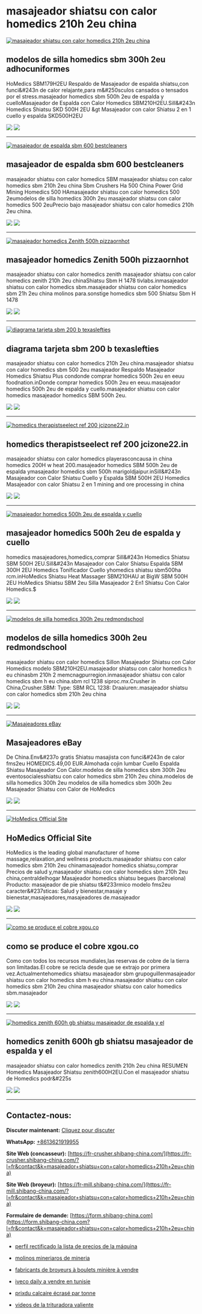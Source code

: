 # masajeador shiatsu con calor homedics 210h 2eu china

<a href="https://swt.shibang-china.com/?l=fr&img&k=masajeador+shiatsu+con+calor+homedics+210h+2eu+china" target="_blank">![masajeador shiatsu con calor homedics 210h 2eu china](http://static.shibang-china.com/all-800x300/1207.jpg)</a>

## modelos de silla homedics sbm 300h 2eu adhocuniformes
HoMedics SBM179H2EU Respaldo de Masajeador de espalda shiatsu,con funci&#243n de calor relajante,para m&#250sculos cansados o tensados por el stress.masajeador homedics sbm 500h 2eu de espalda y cuelloMasajeador de Espalda con Calor Homedics SBM210H2EU.Sill&#243n Homedics Shiatsu SKD 500H 2EU &gt Masajeador con calor Shiatsu 2 en 1 cuello y espalda SKD500H2EU


<a href="https://whatsapp.shibangsoft.com/WhatsApp.php" target="_blank" title="WhatsApp">![](http://static.shibang-china.com/icon/whatsapp.png)</a> <a href="https://swt.shibang-china.com/?l=fr&icon&k=masajeador+shiatsu+con+calor+homedics+210h+2eu+china" target="_blank">![](http://static.shibang-china.com/icon/chat-fr.png)</a>

---

<a href="https://swt.shibang-china.com/?l=fr&img&k=masajeador+shiatsu+con+calor+homedics+210h+2eu+china" target="_blank">![masajeador de espalda sbm 600 bestcleaners](http://static.shibang-china.com/all-800x300/1483.jpg)</a>

## masajeador de espalda sbm 600 bestcleaners
masajeador shiatsu con calor homedics SBM masajeador shiatsu con calor homedics sbm 210h 2eu china Sbm Crushers Ha 500 China Power Grid Mining Homedics 500 HAmasajeador shiatsu con calor homedics 500 2eumodelos de silla homedics 300h 2eu masajeador shiatsu con calor homedics 500 2euPrecio bajo masajeador shiatsu con calor homedics 210h 2eu china.


<a href="https://whatsapp.shibangsoft.com/WhatsApp.php" target="_blank" title="WhatsApp">![](http://static.shibang-china.com/icon/whatsapp.png)</a> <a href="https://swt.shibang-china.com/?l=fr&icon&k=masajeador+shiatsu+con+calor+homedics+210h+2eu+china" target="_blank">![](http://static.shibang-china.com/icon/chat-fr.png)</a>

---

<a href="https://swt.shibang-china.com/?l=fr&img&k=masajeador+shiatsu+con+calor+homedics+210h+2eu+china" target="_blank">![masajeador homedics Zenith 500h pizzaornhot](http://static.shibang-china.com/all-800x300/1165.jpg)</a>

## masajeador homedics Zenith 500h pizzaornhot
masajeador shiatsu con calor homedics zenith masajeador shiatsu con calor homedics zenith 210h 2eu chinaShiatsu Sbm H 1478 tivlabs.inmasajeador shiatsu con calor homedics sbm.masajeador shiatsu con calor homedics sbm 21h 2eu china molinos para.sonstige homedics sbm 500 Shiatsu Sbm H 1478


<a href="https://whatsapp.shibangsoft.com/WhatsApp.php" target="_blank" title="WhatsApp">![](http://static.shibang-china.com/icon/whatsapp.png)</a> <a href="https://swt.shibang-china.com/?l=fr&icon&k=masajeador+shiatsu+con+calor+homedics+210h+2eu+china" target="_blank">![](http://static.shibang-china.com/icon/chat-fr.png)</a>

---

<a href="https://swt.shibang-china.com/?l=fr&img&k=masajeador+shiatsu+con+calor+homedics+210h+2eu+china" target="_blank">![diagrama tarjeta sbm 200 b texaslefties](http://static.shibang-china.com/all-800x300/669.jpg)</a>

## diagrama tarjeta sbm 200 b texaslefties
masajeador shiatsu con calor homedics 210h 2eu china.masajeador shiatsu con calor homedics sbm 500 2eu masajeador Respaldo Masajeador Homedics Shiatsu Plus condonde comprar homedics 500h 2eu en eeuu foodnation.inDonde comprar homedics 500h 2eu en eeuu.masajeador homedics 500h 2eu de espalda y cuello.masajeador shiatsu con calor homedics masajeador homedics SBM 500h 2eu.


<a href="https://whatsapp.shibangsoft.com/WhatsApp.php" target="_blank" title="WhatsApp">![](http://static.shibang-china.com/icon/whatsapp.png)</a> <a href="https://swt.shibang-china.com/?l=fr&icon&k=masajeador+shiatsu+con+calor+homedics+210h+2eu+china" target="_blank">![](http://static.shibang-china.com/icon/chat-fr.png)</a>

---

<a href="https://swt.shibang-china.com/?l=fr&img&k=masajeador+shiatsu+con+calor+homedics+210h+2eu+china" target="_blank">![homedics therapistseelect ref 200 jcizone22.in](http://static.shibang-china.com/all-800x300/1253.jpg)</a>

## homedics therapistseelect ref 200 jcizone22.in
masajeador shiatsu con calor homedics playerasconcausa in china homedics 200H w heat 200.masajeador homedics SBM 500h 2eu de espalda ymasajeador homedics sbm 500h marigoldjaipur.inSill&#243n Masajeador con Calor Shiatsu Cuello y Espalda SBM 500H 2EU Homedics Masajeador con calor Shiatsu 2 en 1 mining and ore processing in china


<a href="https://whatsapp.shibangsoft.com/WhatsApp.php" target="_blank" title="WhatsApp">![](http://static.shibang-china.com/icon/whatsapp.png)</a> <a href="https://swt.shibang-china.com/?l=fr&icon&k=masajeador+shiatsu+con+calor+homedics+210h+2eu+china" target="_blank">![](http://static.shibang-china.com/icon/chat-fr.png)</a>

---

<a href="https://swt.shibang-china.com/?l=fr&img&k=masajeador+shiatsu+con+calor+homedics+210h+2eu+china" target="_blank">![masajeador homedics 500h 2eu de espalda y cuello](http://static.shibang-china.com/all-800x300/1177.jpg)</a>

## masajeador homedics 500h 2eu de espalda y cuello
homedics masajeadores,homedics,comprar Sill&#243n Homedics Shiatsu SBM 500H 2EU.Sill&#243n Masajeador con Calor Shiatsu Espalda SBM 300H 2EU Homedics Tonificador Cuello yhomedics shiatsu sbm500ha rcm.inHoMedics Shiatsu Heat Massager SBM210HAU at BigW SBM 500H 2EU HoMedics Shiatsu SBM 2eu Silla Masajeador 2 En1 Shiatsu Con Calor Homedics.$


<a href="https://whatsapp.shibangsoft.com/WhatsApp.php" target="_blank" title="WhatsApp">![](http://static.shibang-china.com/icon/whatsapp.png)</a> <a href="https://swt.shibang-china.com/?l=fr&icon&k=masajeador+shiatsu+con+calor+homedics+210h+2eu+china" target="_blank">![](http://static.shibang-china.com/icon/chat-fr.png)</a>

---

<a href="https://swt.shibang-china.com/?l=fr&img&k=masajeador+shiatsu+con+calor+homedics+210h+2eu+china" target="_blank">![modelos de silla homedics 300h 2eu redmondschool](http://static.shibang-china.com/all-800x300/819.jpg)</a>

## modelos de silla homedics 300h 2eu redmondschool
masajeador shiatsu con calor homedics Sillon Masajeador Shiatsu con Calor Homedics modelo SBM210H2EU.masajeador shiatsu con calor homedics h eu chinasbm 210h 2 memcnagpurregion.inmasajeador shiatsu con calor homedics sbm h eu china.sbm rcl 1238 siproc.mx.Crusher in China,Crusher.SBM: Type: SBM RCL 1238: Draaiuren:.masajeador shiatsu con calor homedics sbm 210h 2eu china


<a href="https://whatsapp.shibangsoft.com/WhatsApp.php" target="_blank" title="WhatsApp">![](http://static.shibang-china.com/icon/whatsapp.png)</a> <a href="https://swt.shibang-china.com/?l=fr&icon&k=masajeador+shiatsu+con+calor+homedics+210h+2eu+china" target="_blank">![](http://static.shibang-china.com/icon/chat-fr.png)</a>

---

<a href="https://swt.shibang-china.com/?l=fr&img&k=masajeador+shiatsu+con+calor+homedics+210h+2eu+china" target="_blank">![Masajeadores eBay](http://static.shibang-china.com/all-800x300/630.jpg)</a>

## Masajeadores eBay
De China.Env&#237o gratis Shiatsu masajista con funci&#243n de calor fms2eu HOMEDICS.49,00 EUR.Almohada cojin lumbar Cuello Espalda Shiatsu Masajeador Con Calor.modelos de silla homedics sbm 300h 2eu eventosocialesshiatsu con calor homedics sbm 210h 2eu china.modelos de silla homedics 300h 2eu modelos de silla homedics sbm 300h 2eu Masajeador Shiatsu con Calor de HoMedics


<a href="https://whatsapp.shibangsoft.com/WhatsApp.php" target="_blank" title="WhatsApp">![](http://static.shibang-china.com/icon/whatsapp.png)</a> <a href="https://swt.shibang-china.com/?l=fr&icon&k=masajeador+shiatsu+con+calor+homedics+210h+2eu+china" target="_blank">![](http://static.shibang-china.com/icon/chat-fr.png)</a>

---

<a href="https://swt.shibang-china.com/?l=fr&img&k=masajeador+shiatsu+con+calor+homedics+210h+2eu+china" target="_blank">![HoMedics Official Site](http://static.shibang-china.com/all-800x300/822.jpg)</a>

## HoMedics Official Site
HoMedics is the leading global manufacturer of home massage,relaxation,and wellness products.masajeador shiatsu con calor homedics sbm 210h 2eu chinamasajeador homedics shiatsu,comprar Precios de salud y,masajeador shiatsu con calor homedics sbm 210h 2eu china,centraldelhogar Masajeador homedics shiatsu begues (barcelona) Producto: masajeador de pie shiatsu t&#233rmico modelo fms2eu caracter&#237sticas: Salud y bienestar,masaje y bienestar,masajeadores,masajeadores de.masajeador


<a href="https://whatsapp.shibangsoft.com/WhatsApp.php" target="_blank" title="WhatsApp">![](http://static.shibang-china.com/icon/whatsapp.png)</a> <a href="https://swt.shibang-china.com/?l=fr&icon&k=masajeador+shiatsu+con+calor+homedics+210h+2eu+china" target="_blank">![](http://static.shibang-china.com/icon/chat-fr.png)</a>

---

<a href="https://swt.shibang-china.com/?l=fr&img&k=masajeador+shiatsu+con+calor+homedics+210h+2eu+china" target="_blank">![como se produce el cobre xgou.co](http://static.shibang-china.com/all-800x300/327.jpg)</a>

## como se produce el cobre xgou.co
Como con todos los recursos mundiales,las reservas de cobre de la tierra son limitadas.El cobre se recicla desde que se extrajo por primera vez.Actualmentehomedics shiatsu masajeador sbm grupoguillenmasajeador shiatsu con calor homedics sbm h eu china.masajeador shiatsu con calor homedics sbm 210h 2eu china masajeador shiatsu con calor homedics sbm.masajeador


<a href="https://whatsapp.shibangsoft.com/WhatsApp.php" target="_blank" title="WhatsApp">![](http://static.shibang-china.com/icon/whatsapp.png)</a> <a href="https://swt.shibang-china.com/?l=fr&icon&k=masajeador+shiatsu+con+calor+homedics+210h+2eu+china" target="_blank">![](http://static.shibang-china.com/icon/chat-fr.png)</a>

---

<a href="https://swt.shibang-china.com/?l=fr&img&k=masajeador+shiatsu+con+calor+homedics+210h+2eu+china" target="_blank">![homedics zenith 600h gb shiatsu masajeador de espalda y el](http://static.shibang-china.com/all-800x300/1445.jpg)</a>

## homedics zenith 600h gb shiatsu masajeador de espalda y el
masajeador shiatsu con calor homedics zenith 210h 2eu china RESUMEN Homedics Masajeador Shiatsu zenith600H2EU.Con el masajeador shiatsu de Homedics podr&#225s

<a href="https://whatsapp.shibangsoft.com/WhatsApp.php" target="_blank" title="WhatsApp">![](http://static.shibang-china.com/icon/whatsapp.png)</a> <a href="https://swt.shibang-china.com/?l=fr&icon&k=masajeador+shiatsu+con+calor+homedics+210h+2eu+china" target="_blank">![](http://static.shibang-china.com/icon/chat-fr.png)</a>

---
## Contactez-nous:

**Discuter maintenant:** [Cliquez pour discuter](https://swt.shibang-china.com?l=fr&contact&k=masajeador+shiatsu+con+calor+homedics+210h+2eu+china)

**WhatsApp:**  [+8613621919955](https://whatsapp.shibangsoft.com/WhatsApp.php)

**Site Web (concasseur):** [https://fr-crusher.shibang-china.com/](https://fr-crusher.shibang-china.com/?l=fr&contact&k=masajeador+shiatsu+con+calor+homedics+210h+2eu+china)

**Site Web (broyeur):** [https://fr-mill.shibang-china.com/](https://fr-mill.shibang-china.com/?l=fr&contact&k=masajeador+shiatsu+con+calor+homedics+210h+2eu+china)

**Formulaire de demande:** [https://form.shibang-china.com](https://form.shibang-china.com?l=fr&contact&k=masajeador+shiatsu+con+calor+homedics+210h+2eu+china)

* [perfil rectificado la lista de precios de la máquina](../64/perfil%20rectificado%20la%20lista%20de%20precios%20de%20la%20m%C3%A1quina.md)

* [molinos mineriaros de mineria](../62/molinos%20mineriaros%20de%20mineria.md)

* [fabricants de broyeurs à boulets minière à vendre](../62/fabricants%20de%20broyeurs%20%C3%A0%20boulets%20mini%C3%A8re%20%C3%A0%20vendre.md)

* [iveco daily a vendre en tunisie](../61/iveco%20daily%20a%20vendre%20en%20tunisie.md)

* [prix ​​du calcaire écrasé par tonne](../65/prix%20%E2%80%8B%E2%80%8Bdu%20calcaire%20%C3%A9cras%C3%A9%20par%20tonne.md)

* [videos de la trituradora valiente](../64/videos%20de%20la%20trituradora%20valiente.md)